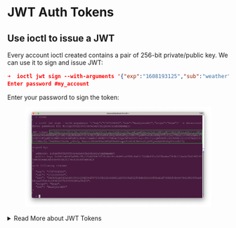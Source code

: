 # JWT Auth Tokens

## Use ioctl to issue a JWT <a href="#use-ioctl-to-issue-jwt" id="use-ioctl-to-issue-jwt"></a>

Every account ioctl created contains a pair of 256-bit private/public key. We can use it to sign and issue JWT:

```json
➜  ioctl jwt sign --with-arguments '{"exp":"1608193125","sub":"weather","scope":"Create"}' -s my_account -y
Enter password #my_account
```

Enter your password to sign the token:

<figure><img src="../../../.gitbook/assets/image (1).png" alt=""><figcaption></figcaption></figure>

<details>

<summary>Read More about JWT Tokens</summary>

### What is JWT <a href="#what-is-jwt" id="what-is-jwt"></a>

JWT (JSON Web Token) is a very popular technology widely used in web API and user authentication. It contains certain access control claims, such as what data/resource can be access, the access expire time, and access rights (read, write, or delete).

The token is base64-encoded and digitally signed using a secret (with the _HMAC_ algorithm) or a private key. By verifying the signature it can be guaranteed that the claims must come from the holder of the signing key.

In a nutshell, JWT consists of three parts separated by dot . , which are

* Header
* Payload
* Signature

### Example

Here is an example of a JWT encoded token:

```
eyJhbGciOiJFUzI1NiIsInR5cCI6IkpXVCJ9.
eyJleHAiOjE2MDU4NzIyNDksImlhdCI6MTYwODE2ODQ0NywiaXNzIjoiMHgwNDFkMjRiNDc0ZjM5YzVmMTBlNjlmZmNmMzhlZjA4ZmViY2U4ZTNkMGZmNWFjOWI0YzMzNjA2OWI1ZDEwYmNjMGZjN2MxNDNhNDQwMTRmMTQ5YWFkNzQ3YWMwNTJmNzhmMDZiODA3M2I0YzA0NWI0NGJlMWFiYTIzMTM3ZTcxNjFlIiwic3ViIjoid2VhdGhlciIsInNjb3BlIjoiQ3JlYXRlIn0.
i3KHZTmF1jWKIDSBOF1BWEg4G7C4H7BIdshS0uzz45687UU3K2Uzey3R5Qs7QrHrsU0J99PeR7i_Qc03wVYVjw
```

Decoding the header part:

```
eyJhbGciOiJFUzI1NiIsInR5cCI6IkpXVCJ9
```

gives the following header, indicating it is signed by ES256 algorithm (256-bit Elliptic-curve Signature):

```
{
  "alg": "ES256",
  "typ": "JWT"
}
```

Decoding the payload part:

```
eyJleHAiOjE2MDU4NzIyNDksImlhdCI6MTYwODE2ODQ0NywiaXNzIjoiMHgwNDFkMjRiNDc0ZjM5YzVmMTBlNjlmZmNmMzhlZjA4ZmViY2U4ZTNkMGZmNWFjOWI0YzMzNjA2OWI1ZDEwYmNjMGZjN2MxNDNhNDQwMTRmMTQ5YWFkNzQ3YWMwNTJmNzhmMDZiODA3M2I0YzA0NWI0NGJlMWFiYTIzMTM3ZTcxNjFlIiwic3ViIjoid2VhdGhlciIsInNjb3BlIjoiQ3JlYXRlIn0.
```

gives the following claims:

```
{
  "exp": 1608193125,
  "iat": 1608168517,
  "iss": "0x041d24b474f39c5f10e69ffcf38ef08febce8e3d0ff5ac9b4c336069b5d10bcc0fc7c143a44014f149aad747ac052f78f06b8073b4c045b44be1aba23137e7161e",
  "sub": "weather",
  "scope": "Create"
}
```

where:

* `"exp"` is the token's expiration time
* `"iat"` is the token's issue time (you can convert date/time [here](https://www.unixtimestamp.com/))
* `"iss"` is the public key of issuer
* `"sub"` is the subject, here it refers to a resource/data named **weather**
* `"scope"` is the access control rights granted for the resource, here it allows to **create**

The signature in our example is:

```
i3KHZTmF1jWKIDSBOF1BWEg4G7C4H7BIdshS0uzz45687UU3K2Uzey3R5Qs7QrHrsU0J99PeR7i_Qc03wVYVjw
```

that can be verified against the issuer public key `iss` above.

</details>

